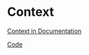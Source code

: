 # Context

[Context in Documentation](https://beta.nextjs.org/docs/rendering/server-and-client-components#context)


[Code](https://github.com/vercel/app-playground/tree/main/app/context)
